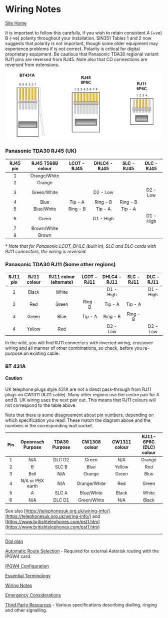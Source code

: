 # Wiring Notes

[Site Home](../README.md)

It is important to follow this carefully, if you wish to retain consistent A (+ve) B (-ve) polarity throughout your installation.  SIN351 Tables 1 and 2 now suggests that polarity is not important, though some older equipment may experience problems if is not correct.  Polarity is critical for digital proprietary equipment.  Be cautious that Panasonic TDA30 regional variant RJ11 pins are reversed from RJ45.  Note also that CO connections are reversed from extensions.



![Plug diagrams](./images/plugs.png)

### Panasonic TDA30 RJ45 (UK)

| RJ45 pin | RJ45 T568B colour | LCOT - RJ45 | DHLC4 - RJ45 | SLC - RJ45 | DLC - RJ45 |
| :------: | :---------------: | :---------: | :----------: | :--------: | :--------: |
|    1     |   Orange/White    |             |              |            |            |
|    2     |      Orange       |             |              |            |            |
|    3     |    Green/White    |             |   D2 - Low   |            |  D2 - Low  |
|    4     |       Blue        |   Tip - A   |   Ring - B   |  Ring - B  |            |
|    5     |    Blue/White     |  Ring - B   |   Tip - A    |  Tip - A   |            |
|    6     |       Green       |             |  D1 - High   |            | D1 - High  |
|    7     |    Brown/White    |             |              |            |            |
|    8     |       Brown       |             |              |            |            |

\* *Note that for Panasonic LCOT, DHLC (built in), SLC and DLC cards with RJ11 connectors, the wiring is reversed.*

### Panasonic TDA30 RJ11 (Some other regions)

| RJ11 pin | RJ11 colour | RJ11 colour (alternate) | LCOT - RJ11 | DHLC4 - RJ11 | SLC - RJ11 | DLC - RJ11 |
| :------: | :---------: | :---------------------: | :---------: | :----------: | :--------: | :--------: |
|    1     |    Black    |          White          |             |  D1 - High   |            | D1 - High  |
|    2     |     Red     |          Green          |  Ring - B   |   Tip - A    |  Tip - A   |            |
|    3     |    Green    |          Blue           |   Tip - A   |   Ring - B   |  Ring - B  |            |
|    4     |   Yellow    |           Red           |             |   D2 - Low   |            |  D2 - Low  |

In the wild, you will find RJ11 connectors with inverted wiring, crossover wiring and all manner of other combinations, so check, before you re-purpose an existing cable.

### BT 431A

#### Caution
UK telephone plugs style 431A are not a direct pass-through from RJ11 plugs on CW1311 (RJ11 cable).  Many other regions use the centre pair for A and B.  UK wiring uses the next pair out.  This means that RJ11 colours will not correspond to the table above.

Note that there is some disagreement about pin numbers, depending on which specification you read.  These match the diagram above and the numbers in the corresponding wall socket.

| Pin  | Openreach Purpose | TDA30 Purpose | CW1308 colour | CW1311 colour | RJ11-6P6C (DLC) colour |
| :--: | :---------------: | :-----------: | :-----------: | :-----------: | :--------------------: |
|  1   |        N/A        |    DLC D2     |     Green     |      N/A      |         Orange         |
|  2   |         B         |     SLC B     |     Blue      |    Yellow     |          Red           |
|  3   |       Bell        |      N/A      |    Orange     |     Green     |          Blue          |
|  4   | N/A or PBX earth  |      N/A      | Orange/White  |      Red      |         Green          |
|  5   |         A         |     SLC A     |  Blue/White   |     Black     |         White          |
|  6   |        N/A        |    DLC D1     |  Green/White  |      N/A      |         Black          |


See also [https://telephonesuk.org.uk/wiring-info/](https://telephonesuk.org.uk/wiring-info/) and [https://www.britishtelephones.com/pst1.htm](https://www.britishtelephones.com/pst1.htm)

---

[Dial plan](./Dialplan.md)

[Automatic Route Selection](./ARS.md) - Required for external Asterisk routing with the IPGW4 card.

[IPGW4 Configuration](./IPGW4.md) 

[Essential Terminology](./Terminology.md) 

[Wiring Notes](./WiringNotes.md) 

[Emergency Considerations](./OtherConsiderations.md) 

[Third Party Resources](../Third%20Party%20Resources/README.md) - Various specifications describing dialling, ringing and other signalling.

